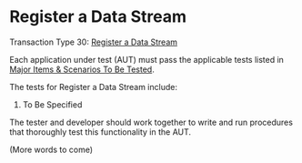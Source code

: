 # Register a Data Stream

Transaction Type 30: [Register a Data Stream](https://github.com/mastercoin-MSC/spec#registering-a-data-stream)

Each application under test (AUT) must pass the applicable tests listed in [Major Items & Scenarios To Be Tested](https://github.com/marv-engine/QA/blob/master/MastercoinDistributedExchangeTestPlan.md#major-items--scenarios-to-be-tested).

The tests for Register a Data Stream include:

1. To Be Specified

The tester and developer should work together to write and run procedures that thoroughly test this functionality in the AUT.

(More words to come)
